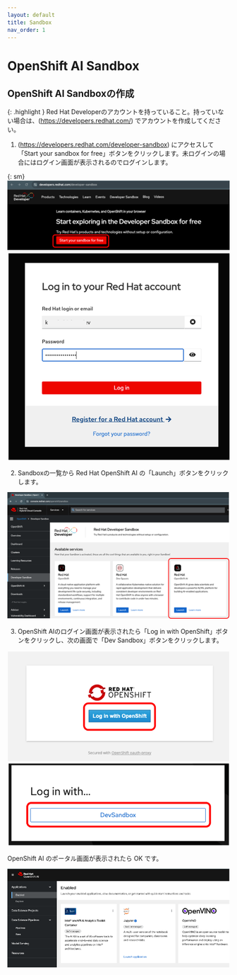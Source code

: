 ```yaml
---
layout: default
title: Sandbox
nav_order: 1
---
```


# OpenShift AI Sandbox




## OpenShift AI Sandboxの作成

{: .highlight }
Red Hat Developerのアカウントを持っていること。持っていない場合は、(https://developers.redhat.com/) でアカウントを作成してください。


1. (https://developers.redhat.com/developer-sandbox) にアクセスして「Start your sandbox for free」ボタンをクリックします。未ログインの場合にはログイン画面が表示されるのでログインします。

{: sm}
![](../../assets/rhd_start_sandbox.png)
![](../../assets/rhd_login.png)

2. Sandboxの一覧から Red Hat OpenShift AI の「Launch」ボタンをクリックします。

![](../../assets/rhd_select_sandbox.png)

3. OpenShift AIのログイン画面が表示されたら「Log in with OpenShift」ボタンをクリックし、次の画面で「Dev Sandbox」ボタンをクリックします。


![](../../assets/openshiftai_login_1.png)
![](../../assets/openshiftai_login_2.png)

OpenShift AI のポータル画面が表示されたら OK です。

![](../../assets/openshiftai_toppage.png)




